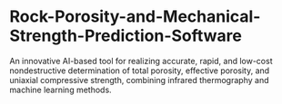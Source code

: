 # Rock-Porosity-and-Mechanical-Strength-Prediction-Software
An innovative AI-based tool for realizing accurate, rapid, and low-cost nondestructive determination of total porosity, effective porosity, and uniaxial compressive strength, combining infrared thermography and machine learning methods.
